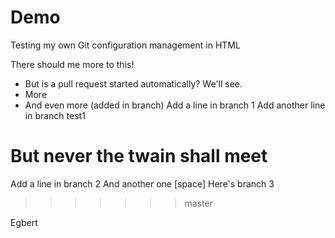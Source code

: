 # Demo
Testing my own Git configuration management in HTML

There should me more to this! 
* But is a pull request started automatically? We'll see.
* More
* And even more (added in branch)
Add a line in branch 1
Add another line in branch test1
# But never the twain shall meet
Add a line in branch 2
And another one
[space]
Here's branch 3
>>>>>>> master

Egbert
